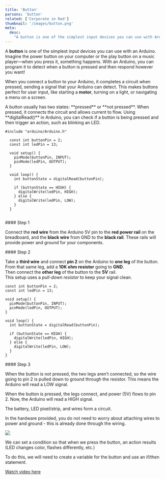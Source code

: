 ```yaml
---
title: 'Button'
parsons: 'button'
related: ['Corporate in Red']
thumbnail: '/images/button.png'
meta:
  desc:
    "A button is one of the simplest input devices you can use with Arduino. Here's how you can detect when it's pressed!"
---
```


A **button** is one of the simplest input devices you can use with an Arduino. Imagine the power button on your computer or the play button on a music player—when you press it, something happens. With an Arduino, you can program it to detect when a button is pressed and then respond however you want!

When you connect a button to your Arduino, it completes a circuit when pressed, sending a signal that your Arduino can detect. This makes buttons perfect for user input, like starting a **motor**, turning on a light, or navigating a menu on a screen.

<collapsible title="Arduino Assembly">
A button usually has two states: **pressed** or **not pressed**. When pressed, it connects the circuit and allows current to flow. Using **digitalRead()** in Arduino, you can check if a button is being pressed and then trigger an action, such as blinking an LED.

```arduino/
#include "arduino/Arduino.h"

  const int buttonPin = 2;
  const int ledPin = 13;

  void setup() {
    pinMode(buttonPin, INPUT);
    pinMode(ledPin, OUTPUT);
  }

  void loop() {
    int buttonState = digitalRead(buttonPin);

    if (buttonState == HIGH) {
      digitalWrite(ledPin, HIGH);
    } else {
      digitalWrite(ledPin, LOW);
    }
  }


```

<step img="/images/button-circuit.png">
#### Step 1

Connect the **red wire** from the Arduino 5V pin to the **red power rail** on the breadboard, and the **black wire** from GND to the **black rail**. These rails will provide power and ground for your components.
</step>

<step img="/images/button-circuit.png">
#### Step 2

Take a **third wire** and connect **pin 2** on the Arduino to **one leg** of the button.  
From that same leg, add a **10K ohm resistor** going to **GND**.  
Then connect the **other leg** of the button to the **5V** rail.  
This setup uses a *pull-down resistor* to keep your signal clean.
</step>

<step>
<div slot="left">

```arduino
const int buttonPin = 2;
const int ledPin = 13;

void setup() {
  pinMode(buttonPin, INPUT);
  pinMode(ledPin, OUTPUT);
}

void loop() {
  int buttonState = digitalRead(buttonPin);

  if (buttonState == HIGH) {
    digitalWrite(ledPin, HIGH);
  } else {
    digitalWrite(ledPin, LOW);
  }
}
```
</div>
#### Step 3

When the button is not pressed, the two legs aren’t connected, so the wire going to pin 2 is pulled down to ground through the resistor. This means the Arduino will read a LOW signal.

When the button is pressed, the legs connect, and power (5V) flows to pin 2. Now, the Arduino will read a HIGH signal.

</step>
</collapsible>

<script>
    var initial = 
      "const int BUTTON_PIN = 4;\n" +
      "int buttonState = 0;\n" +
      "void setup() {\\n" +
      "    Serial.begin(9600);\\n" +
      "    pinMode(LED_BUILTIN, OUTPUT);\\n" +
      "    pinMode(BUTTON_PIN, INPUT);\\n" +
      "}\n" +
      "void loop() {\\n" +
      "    buttonState = digitalRead(BUTTON_PIN);\n" +
      "    if (buttonState == HIGH) {\\n" +
      "        Serial.println(\"Button HIGH\");\\n" +
      "        digitalWrite(LED_BUILTIN, HIGH);\n" +
      "    } else {\\n" +
      "        Serial.println(\"Button LOW\");\\n" +
      "        digitalWrite(LED_BUILTIN, LOW);\\n" +
      "    }\n" +
      "    delay(10);\\n" +
      "}\n";
</script>
<parsons></parsons>
<collapsible title="Trinket Assembly">

The battery, LED pixel/strip, and wires form a circuit.

In the hardware provided, you do not need to worry about attaching wires to power and ground - this is already done through the wiring.

<img src="/images/buttontrinket.jpg">

We can set a condition so that when we press the button, an action results (LED changes color, flashes differently, etc.)

To do this, we will need to create a variable for the button and use an if/then statement.

[Watch video here](https://www.loom.com/share/91ea5b53f24645d8a4d485fd4259e5e0?t=130)

</collapsible>
